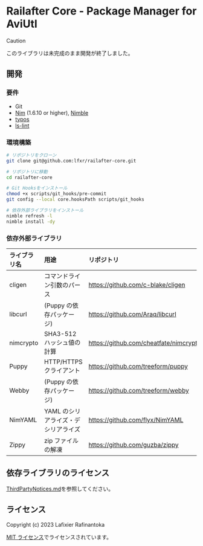 # Railafter Core - Package Manager for AviUtl <!-- omit in toc -->

> [!CAUTION]
> このライブラリは未完成のまま開発が終了しました。

<!--[![GitHub Repo stars](https://img.shields.io/github/stars/lfxr/railafter-core?style=for-the-badge)](https://github.com/lfxr/railafter-core/stargazers)
[![GitHub](https://img.shields.io/github/license/lfxr/railafter-core?style=for-the-badge)](LICENSE.txt)
![GitHub last commit](https://img.shields.io/github/last-commit/lfxr/railafter-core?style=for-the-badge)
[![GitHub issues](https://img.shields.io/github/issues/lfxr/railafter-core?style=for-the-badge)](https://github.com/lfxr/railafter-core/issues)
[![GitHub pull requests](https://img.shields.io/github/issues-pr-raw/lfxr/railafter-core?style=for-the-badge)](https://github.com/lfxr/railafter-core/pulls)-->

## 開発

### 要件

- Git
- [Nim](https://nim-lang.org/) (1.6.10 or higher), [Nimble](https://github.com/nim-lang/nimble)
- [typos](https://github.com/crate-ci/typos)
- [ls-lint](https://github.com/loeffel-io/ls-lint)

### 環境構築

```sh
# リポジトリをクローン
git clone git@github.com:lfxr/railafter-core.git

# リポジトリに移動
cd railafter-core

# Git Hooksをインストール
chmod +x scripts/git_hooks/pre-commit
git config --local core.hooksPath scripts/git_hooks

# 依存外部ライブラリをインストール
nimble refresh -l
nimble install -dy
```

### 依存外部ライブラリ

| ライブラリ名 | 用途                                | リポジトリ                               |
| :----------- | :---------------------------------- | :--------------------------------------- |
| cligen       | コマンドライン引数のパース          | <https://github.com/c-blake/cligen>      |
| libcurl      | (Puppy の依存パッケージ)            | <https://github.com/Araq/libcurl>        |
| nimcrypto    | SHA3-512 ハッシュ値の計算           | <https://github.com/cheatfate/nimcrypto> |
| Puppy        | HTTP/HTTPS クライアント             | <https://github.com/treeform/puppy>      |
| Webby        | (Puppy の依存パッケージ)            | <https://github.com/treeform/webby>      |
| NimYAML      | YAML のシリアライズ・デシリアライズ | <https://github.com/flyx/NimYAML>        |
| Zippy        | zip ファイルの解凍                  | <https://github.com/guzba/zippy>         |

## 依存ライブラリのライセンス

[ThirdPartyNotices.md](ThirdPartyNotices.md)を参照してください。

## ライセンス

Copyright (c) 2023 Lafixier Rafinantoka

[MIT ライセンス](LICENSE.txt)でライセンスされています。
